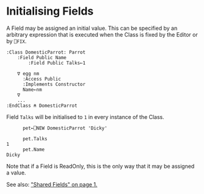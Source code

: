 # Initialising Fields

A Field may be assigned an initial value. This can be specified by an arbitrary expression that is executed when the Class is fixed by the Editor or by `⎕FIX`.

```apl
:Class DomesticParrot: Parrot
    :Field Public Name
        :Field Public Talks←1
 
    ∇ egg nm
      :Access Public
      :Implements Constructor
      Name←nm
    ∇
    ...
:EndClass ⍝ DomesticParrot
```

Field `Talks` will be initialised to `1` in every instance of the Class.
```apl
      pet←⎕NEW DomesticParrot 'Dicky'
 
      pet.Talks
1
      pet.Name
Dicky
```

Note that if a Field is ReadOnly, this is the only way that it may be assigned a value.

See also: ["Shared Fields" on page 1.](shared-fields.md)
